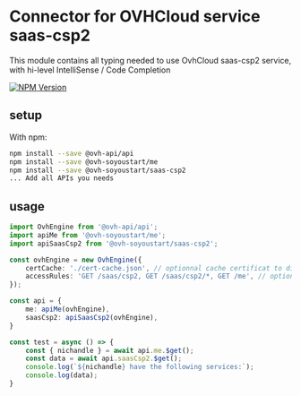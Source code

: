 # Connector for OVHCloud service saas-csp2

This module contains all typing needed to use OvhCloud saas-csp2 service, with hi-level IntelliSense / Code Completion

[![NPM Version](https://img.shields.io/npm/v/@ovh-soyoustart/saas-csp2.svg?style=flat)](https://www.npmjs.org/package/@ovh-soyoustart/saas-csp2)

## setup

With npm:
````bash
npm install --save @ovh-api/api
npm install --save @ovh-soyoustart/me
npm install --save @ovh-soyoustart/saas-csp2
... Add all APIs you needs
````

## usage

````typescript
import OvhEngine from '@ovh-api/api';
import apiMe from '@ovh-soyoustart/me';
import apiSaasCsp2 from '@ovh-soyoustart/saas-csp2';

const ovhEngine = new OvhEngine({ 
    certCache: './cert-cache.json', // optionnal cache certificat to disk
    accessRules: 'GET /saas/csp2, GET /saas/csp2/*, GET /me', // optionnal limit the requested privileges.
});

const api = {
    me: apiMe(ovhEngine),
    saasCsp2: apiSaasCsp2(ovhEngine),
}

const test = async () => {
    const { nichandle } = await api.me.$get();
    const data = await api.saasCsp2.$get();
    console.log(`${nichandle} have the following services:`);
    console.log(data);
}

````
